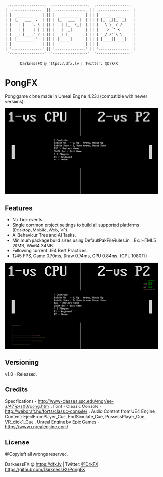      .----------------.  .----------------.  .----------------. 
    | .--------------. || .--------------. || .--------------. |
    | |  ________    | || |  _________   | || |  ____  ____  | |
    | | |_   ___ `.  | || | |_   ___  |  | || | |_  _||_  _| | |
    | |   | |   `. \ | || |   | |_  \_|  | || |   \ \  / /   | |
    | |   | |    | | | || |   |  _|      | || |    > `' <    | |
    | |  _| |___.' / | || |  _| |_       | || |  _/ /'`\ \_  | |
    | | |________.'  | || | |_____|      | || | |____||____| | |
    | |              | || |              | || |              | |
    | '--------------' || '--------------' || '--------------' |
     '----------------'  '----------------'  '----------------' 

           DarknessFX @ https://dfx.lv | Twitter: @DrkFX

# PongFX

Pong game clone made in Unreal Engine 4.23.1 (compatible with newer versions).

<img src="https://github.com/DarknessFX/PongFX/blob/main/ContentRaw/PongFX_screenshot.png" width="640px" />

## Features

- No Tick events.
- Single common project settings to build all supported platforms (Desktop, Mobile, Web, VR).
- AI Behaviour Tree and AI Tasks.
- Minimum package build sizes using DefaultPakFileRules.ini . Ex: HTML5 20MB, Win64 34MB.
- Following current UE4 Best Practices.
- 1245 FPS, Game 0.70ms, Draw 0.74ms, GPU 0.84ms. (GPU 1080TI)
<img src="https://github.com/DarknessFX/PongFX/blob/main/ContentRaw/PongFX_stats_1440p.png" width="640px" />

## Versioning

v1.0 - Released.

## Credits

Specifications - http://www-classes.usc.edu/engr/ee-s/477p/s00/pong.html .
Font - Classic Console - http://webdraft.hu/fonts/classic-console/ .
Audio Content from UE4 Engine Content: EjectFromPlayer_Cue, EndSimulate_Cue, PossessPlayer_Cue, VR_click1_Cue .
Unreal Engine by Epic Games - https://www.unrealengine.com/ .

## License

@Copyleft all wrongs reserved. <br/><br/>
DarknessFX @ <a href="https://dfx.lv" target="_blank">https://dfx.lv</a> | Twitter: <a href="https://twitter.com/DrkFX" target="_blank">@DrkFX</a> <br/>https://github.com/DarknessFX/PongFX
